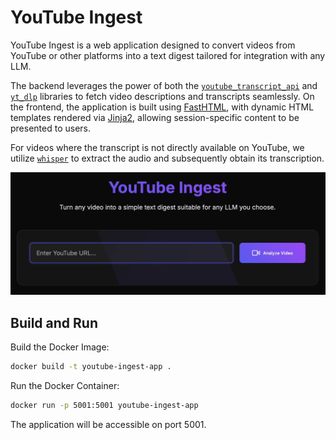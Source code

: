 # YouTube Ingest

YouTube Ingest is a web application designed to convert videos from YouTube or other platforms into a text digest tailored for integration with any LLM.

The backend leverages the power of both the [`youtube_transcript_api`](https://github.com/jdepoix/youtube-transcript-api/tree/master) and [`yt_dlp`](https://github.com/yt-dlp/yt-dlp) libraries to fetch video descriptions and transcripts seamlessly. On the frontend, the application is built using [FastHTML](https://github.com/AnswerDotAI/fasthtml), with dynamic HTML templates rendered via [Jinja2](https://github.com/pallets/jinja/), allowing session-specific content to be presented to users.

For videos where the transcript is not directly available on YouTube, we utilize [`whisper`](https://github.com/openai/whisper) to extract the audio and subsequently obtain its transcription.

![img](rdm-images/ytb-ingest.gif)

## Build and Run

Build the Docker Image:

```bash
docker build -t youtube-ingest-app .
````

Run the Docker Container:

```bash
docker run -p 5001:5001 youtube-ingest-app
```

The application will be accessible on port 5001.